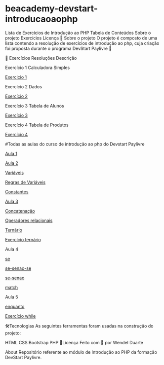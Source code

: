 # beacademy-devstart-introducaoaophp


Lista de Exercícios de Introdução ao PHP
Tabela de Conteúdos
Sobre o projeto
Exercícios
Licença
📃 Sobre o projeto
O projeto é composto de uma lista contendo a resolução de exercícios de introdução ao php, cuja criação foi proposta durante o programa DevStart Paylivre 🚀

🎯 Exercícios
Resoluções	Descrição

Exercício 1	Calculadora Simples

[Exercicio 1](./aula2.php)

Exercício 2	Dados

[Exercício 2](https://github.com/Wendeldev87/beacademy-devstart-introducaoaophp/blob/beacademy-devstart-gitegithub/dados.php)

Exercício 3	Tabela de Alunos

[Exercício 3](https://github.com/Wendeldev87/beacademy-devstart-introducaoaophp/blob/beacademy-devstart-gitegithub/alunos.php)

Exercício 4	Tabela de Produtos

[Exercício 4](https://github.com/Wendeldev87/beacademy-devstart-introducaoaophp/blob/beacademy-devstart-gitegithub/produtos.php)

#Todas as aulas do curso de introdução ao php do Devstart Paylivre


[Aula 1](https://github.com/Wendeldev87/beacademy-devstart-introducaoaophp/blob/b581f63743f4e48b2fc0bbe7b922af3a13b91f32/index.php)

[Aula 2](https://github.com/Wendeldev87/beacademy-devstart-introducaoaophp/blob/53eac4c9897145146d23314ddb42a9e070276c52/aula2.php)

[Variáveis](https://github.com/Wendeldev87/beacademy-devstart-introducaoaophp/blob/2e322760a4975635e6516c2bdb266bb19a814b1c/variav%C3%A9isphp.txt)

[Regras de Variáveis](https://github.com/Wendeldev87/beacademy-devstart-introducaoaophp/blob/8f91df9a27cf9e0459da19b573f4a87e71d71b90/regrasdevariaveis.txt)

[Constantes](https://github.com/Wendeldev87/beacademy-devstart-introducaoaophp/blob/8f91df9a27cf9e0459da19b573f4a87e71d71b90/constantes.txt)

[Aula 3](https://github.com/Wendeldev87/beacademy-devstart-introducaoaophp/blob/fc8a350e2aed22e6b045c354ee5dbc086ea77ef7/index.txt)

[Concatenação](https://github.com/Wendeldev87/beacademy-devstart-introducaoaophp/blob/dcf69fb6d1ee5e82c00ca3d7892638f033bbe3b3/concat.txt)

[Operadores relacionais](https://github.com/Wendeldev87/beacademy-devstart-introducaoaophp/blob/a08077b146f3b6c7a9252a1a70bb426814e451cf/operadoresrelacionais.txt)

[Ternário](https://github.com/Wendeldev87/beacademy-devstart-introducaoaophp/blob/9abd7183bda50746c79d2562e798f24159b3c50d/ternario.txt)

[Exercício ternário](https://github.com/Wendeldev87/beacademy-devstart-introducaoaophp/blob/9abd7183bda50746c79d2562e798f24159b3c50d/ternario.php)

Aula 4

[se](https://github.com/Wendeldev87/beacademy-devstart-introducaoaophp/blob/861d51ff76c9d170b7698fdf4c21b60aa662dd39/se.php)

[se-senao-se](https://github.com/Wendeldev87/beacademy-devstart-introducaoaophp/blob/861d51ff76c9d170b7698fdf4c21b60aa662dd39/se-senao-se.php)

[se-senao](https://github.com/Wendeldev87/beacademy-devstart-introducaoaophp/blob/861d51ff76c9d170b7698fdf4c21b60aa662dd39/se-senao.php)

[match](https://github.com/Wendeldev87/beacademy-devstart-introducaoaophp/blob/2b64e9a1c292b39f008d0aac882d309b25ef0d60/match.php)

Aula 5

[enquanto](https://github.com/Wendeldev87/beacademy-devstart-introducaoaophp/blob/e459d0046d40b4cb2fe2caca47ec0ebc6c35b6db/enquanto.php)

[Exercício while](https://github.com/Wendeldev87/beacademy-devstart-introducaoaophp/blob/0e57bfdc4ec592886d3851cfc662de5918f5f55c/exerc%C3%ADcio-while.php)

🛠️Tecnologias
As seguintes ferramentas foram usadas na construção do projeto:

HTML
CSS
Bootstrap
PHP
📝Licença
Feito com 💙 por Wendel Duarte

About
Repositório referente ao módulo de Introdução ao PHP da formação DevStart Paylivre.

